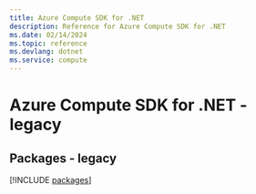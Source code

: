 ```yaml
---
title: Azure Compute SDK for .NET
description: Reference for Azure Compute SDK for .NET
ms.date: 02/14/2024
ms.topic: reference
ms.devlang: dotnet
ms.service: compute
---
```

# Azure Compute SDK for .NET - legacy
## Packages - legacy
[!INCLUDE [packages](compute-index.md)]